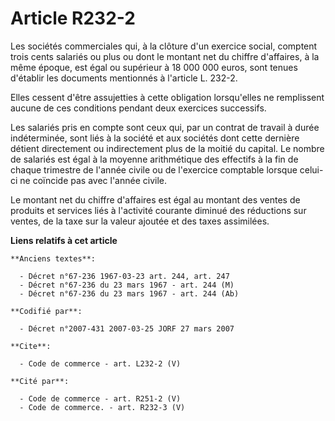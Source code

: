 # Article R232-2

Les sociétés commerciales qui, à la clôture d'un exercice social, comptent trois cents salariés ou plus ou dont le montant
net du chiffre d'affaires, à la même époque, est égal ou supérieur à 18 000 000 euros, sont tenues d'établir les documents
mentionnés à l'article L. 232-2. 

Elles cessent d'être assujetties à cette obligation lorsqu'elles ne remplissent aucune de ces conditions pendant deux
exercices successifs. 

Les salariés pris en compte sont ceux qui, par un contrat de travail à durée indéterminée, sont liés à la société et aux
sociétés dont cette dernière détient directement ou indirectement plus de la moitié du capital. Le nombre de salariés est
égal à la moyenne arithmétique des effectifs à la fin de chaque trimestre de l'année civile ou de l'exercice comptable
lorsque celui-ci ne coïncide pas avec l'année civile. 

Le montant net du chiffre d'affaires est égal au montant des ventes de produits et services liés à l'activité courante
diminué des réductions sur ventes, de la taxe sur la valeur ajoutée et des taxes assimilées.

**Liens relatifs à cet article**

	**Anciens textes**:

	  - Décret n°67-236 1967-03-23 art. 244, art. 247
	  - Décret n°67-236 du 23 mars 1967 - art. 244 (M)
	  - Décret n°67-236 du 23 mars 1967 - art. 244 (Ab)

	**Codifié par**:

	  - Décret n°2007-431 2007-03-25 JORF 27 mars 2007

	**Cite**:

	  - Code de commerce - art. L232-2 (V)

	**Cité par**:

	  - Code de commerce - art. R251-2 (V)
	  - Code de commerce. - art. R232-3 (V)
